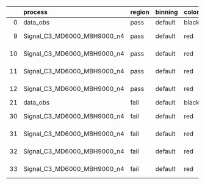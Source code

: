 |    | process                     | region   | binning   | color   | process_type   |   scale | variation   | source_filename                                                      | source_histname    | alias                       | title     |   combine_idx |     lnN |   shapes | syst_type   | direction   | variation_alias   |
|---:|:----------------------------|:---------|:----------|:--------|:---------------|--------:|:------------|:---------------------------------------------------------------------|:-------------------|:----------------------------|:----------|--------------:|--------:|---------:|:------------|:------------|:------------------|
|  0 | data_obs                    | pass     | default   | black   | DATA           |       1 | nominal     | ./histograms_for_2DAlphabet_v18//BH_Data.root                        | hpass              | Data                        | Data      |           nan | nan     |      nan | nan         | nan         | nan               |
|  9 | Signal_C3_MD6000_MBH9000_n4 | pass     | default   | red     | SIGNAL         |       1 | lumi        | ./histograms_for_2DAlphabet_v18//BH_Signal_C3_MD6000_MBH9000_n4.root | hpass              | Signal_C3_MD6000_MBH9000_n4 | BH signal |           nan |   1.016 |      nan | lnN         | nan         | nan               |
| 10 | Signal_C3_MD6000_MBH9000_n4 | pass     | default   | red     | SIGNAL         |       1 | SVM         | ./histograms_for_2DAlphabet_v18//BH_Signal_C3_MD6000_MBH9000_n4.root | hpass_SVMsyst_up   | Signal_C3_MD6000_MBH9000_n4 | BH signal |           nan | nan     |        1 | shapes      | Up          | SVMsyst           |
| 11 | Signal_C3_MD6000_MBH9000_n4 | pass     | default   | red     | SIGNAL         |       1 | SVM         | ./histograms_for_2DAlphabet_v18//BH_Signal_C3_MD6000_MBH9000_n4.root | hpass_SVMsyst_down | Signal_C3_MD6000_MBH9000_n4 | BH signal |           nan | nan     |        1 | shapes      | Down        | SVMsyst           |
| 12 | Signal_C3_MD6000_MBH9000_n4 | pass     | default   | red     | SIGNAL         |       1 | nominal     | ./histograms_for_2DAlphabet_v18//BH_Signal_C3_MD6000_MBH9000_n4.root | hpass              | Signal_C3_MD6000_MBH9000_n4 | BH signal |           nan | nan     |      nan | nan         | nan         | nan               |
| 21 | data_obs                    | fail     | default   | black   | DATA           |       1 | nominal     | ./histograms_for_2DAlphabet_v18//BH_Data.root                        | hfail              | Data                        | Data      |           nan | nan     |      nan | nan         | nan         | nan               |
| 30 | Signal_C3_MD6000_MBH9000_n4 | fail     | default   | red     | SIGNAL         |       1 | lumi        | ./histograms_for_2DAlphabet_v18//BH_Signal_C3_MD6000_MBH9000_n4.root | hfail              | Signal_C3_MD6000_MBH9000_n4 | BH signal |           nan |   1.016 |      nan | lnN         | nan         | nan               |
| 31 | Signal_C3_MD6000_MBH9000_n4 | fail     | default   | red     | SIGNAL         |       1 | SVM         | ./histograms_for_2DAlphabet_v18//BH_Signal_C3_MD6000_MBH9000_n4.root | hfail_SVMsyst_up   | Signal_C3_MD6000_MBH9000_n4 | BH signal |           nan | nan     |        1 | shapes      | Up          | SVMsyst           |
| 32 | Signal_C3_MD6000_MBH9000_n4 | fail     | default   | red     | SIGNAL         |       1 | SVM         | ./histograms_for_2DAlphabet_v18//BH_Signal_C3_MD6000_MBH9000_n4.root | hfail_SVMsyst_down | Signal_C3_MD6000_MBH9000_n4 | BH signal |           nan | nan     |        1 | shapes      | Down        | SVMsyst           |
| 33 | Signal_C3_MD6000_MBH9000_n4 | fail     | default   | red     | SIGNAL         |       1 | nominal     | ./histograms_for_2DAlphabet_v18//BH_Signal_C3_MD6000_MBH9000_n4.root | hfail              | Signal_C3_MD6000_MBH9000_n4 | BH signal |           nan | nan     |      nan | nan         | nan         | nan               |
